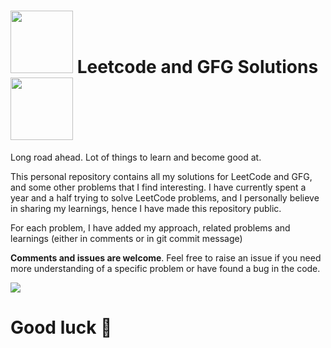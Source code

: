 <div>
  
# <img src="https://github.com/Prateek-Wayne/prateek-DSA/assets/114328592/2a449837-c66e-4488-b257-b66efca4cc01" width="100" height="100" /> Leetcode and GFG Solutions <img src="https://github.com/Prateek-Wayne/prateek-DSA/assets/114328592/0d74950f-2220-46de-b05e-979ea8d9e9cd" width="100" height="100"  >
  
</div>


Long road ahead. Lot of things to learn and become good at.

This personal repository contains all my solutions for LeetCode and GFG, and some other problems that I find interesting. I have
currently spent a year and a half trying to solve LeetCode problems, and I personally believe in sharing my learnings, hence I have
made this repository public.


For each problem, I have added my approach, related problems and learnings (either in comments or in git commit message)

**Comments and issues are welcome**. Feel free to raise an issue if you need more understanding of a specific problem or have found a bug in
the code.

<img src="https://random.imagecdn.app/500/150">
   
# Good luck 🙏
